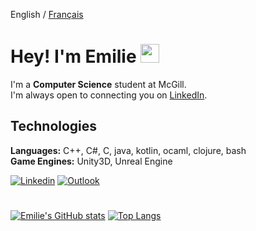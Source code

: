 English / [Français](Readme.fr.md)

# Hey! I'm Emilie <img src="https://raw.githubusercontent.com/MartinHeinz/MartinHeinz/master/wave.gif" width="30px">

I'm a **Computer Science** student at McGill. <br>
I'm always open to connecting you on [LinkedIn](https://www.linkedin.com/in/emilie-h-c/).

## Technologies
**Languages:**  C++, C#, C, java, kotlin, ocaml, clojure, bash<br>
**Game Engines:** Unity3D, Unreal Engine<br>


[![Linkedin](https://img.shields.io/badge/-LinkedIn-blue?style=flat&logo=Linkedin&logoColor=white&link=https://www.linkedin.com/in/emilie-h-c/)](https://www.linkedin.com/in/emilie-h-c/)
[![Outlook](https://img.shields.io/badge/-Email-84D7FF?style=flat&logo=Microsoft-Outlook&logoColor=white&link=mailto:emilie.hongjun.chen@gmail.com)](mailto:emilie.hongjun.chen@gmail.com)
# 
[![Emilie's GitHub stats](https://github-readme-stats.vercel.app/api?username=emiliehc&count_private=true&show_icons=true&theme=algolia)](https://github.com/anuraghazra/github-readme-stats)
[![Top Langs](https://github-readme-stats.vercel.app/api/top-langs/?username=emiliehc&count_private=false&show_icons=true&layout=compact&theme=algolia&langs_count=14)](https://github.com/anuraghazra/github-readme-stats)
